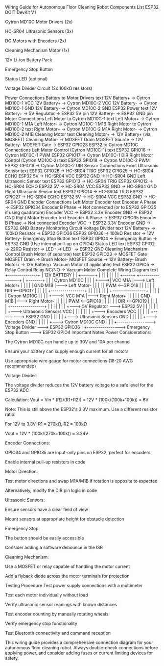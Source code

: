 Wiring Guide for Autonomous Floor Cleaning Robot Components List ESP32
DOIT DevKit V1

Cytron MD10C Motor Drivers (2x)

HC-SR04 Ultrasonic Sensors (3x)

DC Motors with Encoders (2x)

Cleaning Mechanism Motor (1x)

12V Li-ion Battery Pack

Emergency Stop Button

Status LED (optional)

Voltage Divider Circuit (2x 100kΩ resistors)

Power Connections Battery to Motor Drivers text 12V Battery+ → Cytron
MD10C-1 VCC 12V Battery+ → Cytron MD10C-2 VCC 12V Battery- → Cytron
MD10C-1 GND 12V Battery- → Cytron MD10C-2 GND ESP32 Power text 12V
Battery+ → 5V Regulator → ESP32 5V pin 12V Battery- → ESP32 GND pin
Motor Connections Left Motor to Cytron MD10C-1 text Left Motor+ → Cytron
MD10C-1 M1A Left Motor- → Cytron MD10C-1 M1B Right Motor to Cytron
MD10C-2 text Right Motor+ → Cytron MD10C-2 M1A Right Motor- → Cytron
MD10C-2 M1B Cleaning Motor text Cleaning Motor+ → 12V Battery+ (via
MOSFET) Cleaning Motor- → MOSFET Drain MOSFET Source → 12V Battery-
MOSFET Gate → ESP32 GPIO23 ESP32 to Cytron MD10C Connections Left Motor
Control (Cytron MD10C-1) text ESP32 GPIO16 → Cytron MD10C-1 PWM ESP32
GPIO17 → Cytron MD10C-1 DIR Right Motor Control (Cytron MD10C-2) text
ESP32 GPIO18 → Cytron MD10C-2 PWM ESP32 GPIO19 → Cytron MD10C-2 DIR
Sensor Connections Front Ultrasonic Sensor text ESP32 GPIO26 → HC-SR04
TRIG ESP32 GPIO25 → HC-SR04 ECHO ESP32 5V → HC-SR04 VCC ESP32 GND →
HC-SR04 GND Left Ultrasonic Sensor text ESP32 GPIO13 → HC-SR04 TRIG
ESP32 GPIO12 → HC-SR04 ECHO ESP32 5V → HC-SR04 VCC ESP32 GND → HC-SR04
GND Right Ultrasonic Sensor text ESP32 GPIO14 → HC-SR04 TRIG ESP32
GPIO27 → HC-SR04 ECHO ESP32 5V → HC-SR04 VCC ESP32 GND → HC-SR04 GND
Encoder Connections Left Motor Encoder text Encoder A Phase → ESP32
GPIO34 Encoder B Phase → Not connected (or to ESP32 GPIO35 if using
quadrature) Encoder VCC → ESP32 3.3V Encoder GND → ESP32 GND Right Motor
Encoder text Encoder A Phase → ESP32 GPIO35 Encoder B Phase → Not
connected Encoder VCC → ESP32 3.3V Encoder GND → ESP32 GND Battery
Monitoring Circuit Voltage Divider text 12V Battery+ → 100kΩ Resistor →
ESP32 GPIO36 ESP32 GPIO36 → 100kΩ Resistor → 12V Battery- Emergency Stop
Button text ESP32 GPIO4 → Emergency Button → ESP32 GND (Use internal
pull-up on GPIO4) Status LED text ESP32 GPIO2 → 220Ω Resistor → LED+ →
LED- → ESP32 GND Cleaning Mechanism Control Brush Motor (if separate)
text ESP32 GPIO23 → MOSFET Gate MOSFET Drain → Brush Motor- MOSFET
Source → 12V Battery- Brush Motor+ → 12V Battery+ Vacuum Motor (if
applicable) text ESP32 GPIO5 → Relay Control Relay NC/NO → Vacuum Motor
Complete Wiring Diagram text +---------------+ \| 12V BATTERY \| \|
+-------+ \| \| \| \| \| \| \| \| +-----+ +-----------------+ \|
+-------+ \| \| \| Cytron MD10C \| \| \| \| +---\>\| VCC M1A \|---\>
Left Motor+ \| \| \| \| \| GND M1B \|---\> Left Motor- \| \| \| \| \|
PWM \<--GPIO16 \| \| \| \| \| \| DIR \<--GPIO17 \| \| \| \| \|
+-----------------+ \| \| \| \| \| \| \| \| +-----------------+ \| \| \|
\| \| Cytron MD10C \| \| \| \| +---\>\| VCC M1A \|---\> Right Motor+ \|
\| \| \| \| GND M1B \|---\> Right Motor- \| \| \| \| \| PWM \<--GPIO18
\| \| \| \| \| \| DIR \<--GPIO19 \| \| \| \| \| +-----------------+ \|
\| \| \| \| \| \| +---\> 5V Regulator ---\> ESP32 5V \| \| \| \| \| \|
\| +---\> Ultrasonic Sensors VCC \| \| \| \| \| \| \| +---\> Encoders
VCC \| \| \| \| \| +---------\> ESP32 GND \| \| \| \| \| +---\>
Ultrasonic Sensors GND \| \| \| \| \| +---\> Encoders GND \| \| \| \| \|
+---\> Cytron MD10C GND \| \| \| +-----------------\> Voltage Divider
---\> ESP32 GPIO36 \| +-----------------\> Emergency Stop Button ---\>
ESP32 GPIO4 Important Notes Power Considerations:

The Cytron MD10C can handle up to 30V and 10A per channel

Ensure your battery can supply enough current for all motors

Use appropriate wire gauge for motor connections (18-20 AWG recommended)

Voltage Divider:

The voltage divider reduces the 12V battery voltage to a safe level for
the ESP32 ADC

Calculation: Vout = Vin \* (R2/(R1+R2)) = 12V \* (100k/(100k+100k)) = 6V

Note: This is still above the ESP32's 3.3V maximum. Use a different
resistor ratio:

For 12V to 3.3V: R1 = 270kΩ, R2 = 100kΩ

Vout = 12V \* (100k/(270k+100k)) ≈ 3.24V

Encoder Connections:

GPIO34 and GPIO35 are input-only pins on ESP32, perfect for encoders

Enable internal pull-up resistors in code

Motor Direction:

Test motor directions and swap M1A/M1B if rotation is opposite to
expected

Alternatively, modify the DIR pin logic in code

Ultrasonic Sensors:

Ensure sensors have a clear field of view

Mount sensors at appropriate height for obstacle detection

Emergency Stop:

The button should be easily accessible

Consider adding a software debounce in the ISR

Cleaning Mechanism:

Use a MOSFET or relay capable of handling the motor current

Add a flyback diode across the motor terminals for protection

Testing Procedure Test power supply connections with a multimeter

Test each motor individually without load

Verify ultrasonic sensor readings with known distances

Test encoder counting by manually rotating wheels

Verify emergency stop functionality

Test Bluetooth connectivity and command reception

This wiring guide provides a comprehensive connection diagram for your
autonomous floor cleaning robot. Always double-check connections before
applying power, and consider adding fuses or current limiting devices
for safety.
